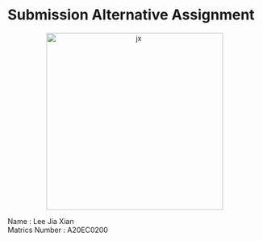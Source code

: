 # Submission Alternative Assignment
<center><img src="https://github.com/drshahizan/SECP3843/assets/97009562/b515e644-08ae-46ce-a7e6-9c97ac26be78" alt="jx" title="jx-photo" height="350" /></center>


<div>
  <p>
    Name : Lee Jia Xian <br>
    Matrics Number : A20EC0200
  </p>
</div>

